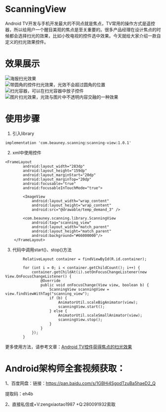 # ScanningView
Android TV开发与手机开发最大的不同点就是焦点，TV常用的操作方式是遥控器，所以给用户一个醒目美观的焦点是至关重要的。很多产品经理在设计焦点的时候都会选择扫光的效果，比如小牧电视的控件选中效果。今天就给大家介绍一款自定义的扫光效果控件。
# 效果展示

![海报扫光效果](https://img-blog.csdnimg.cn/20200930102401482.gif)  
![带圆角的控件扫光效果，光效不会超过圆角的位置](https://img-blog.csdnimg.cn/20200930102141458.gif)  
![扫光容器，可以在扫光容器中放子控件](https://img-blog.csdnimg.cn/20200930102706939.gif)  
![图片扫光效果，光效与图片中不透明内容交融的一种效果](https://img-blog.csdnimg.cn/20200930102706939.gif)

# 使用步骤
1. 引入library

```implementation 'com.beauney.scanning:scanning-view:1.0.1'```

2. xml中使用控件

```
<FrameLayout
        android:layout_width="283dp"
        android:layout_height="159dp"
        android:layout_marginStart="20dp"
        android:layout_marginTop="20dp"
        android:focusable="true"
        android:focusableInTouchMode="true">

        <ImageView
            android:layout_width="wrap_content"
            android:layout_height="wrap_content"
            android:src="@drawable/temp_demand_3" />

        <com.beauney.scanning.library.ScanningView
            android:tag="scanning_view"
            android:layout_width="match_parent"
            android:layout_height="match_parent"
            android:background="#66000000"/>
    </FrameLayout>
```

3. 代码中调用start()、stop()方法

```
        RelativeLayout container = findViewById(R.id.container);

        for (int i = 0; i < container.getChildCount(); i++) {
            container.getChildAt(i).setOnFocusChangeListener(new View.OnFocusChangeListener() {
                @Override
                public void onFocusChange(View view, boolean b) {
                    ScanningView scanningView = view.findViewWithTag("scanning_view");
                    if (b) {
                        AnimatorUtil.scaleBigAnimator(view);
                        scanningView.start();
                    } else {
                        AnimatorUtil.scaleSmallAnimator(view);
                        scanningView.stop();
                    }
                }
            });
        }
```

更多使用方法，请参考文章：[Android TV控件获得焦点的扫光效果](https://blog.csdn.net/zeng280091932/article/details/108880904)

# Android架构师全套视频获取：

1、百度网盘：链接：https://pan.baidu.com/s/1GBHi4SgodTzuBa5haeD2_Q

提取码：eh4b


2、直接私信或+V:zengxiaotao1987 +Q:280091932索取
